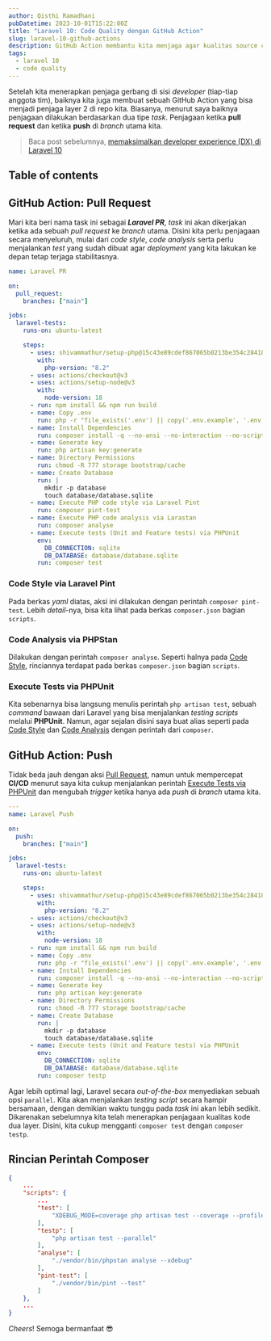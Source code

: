 ```yaml
---
author: Qisthi Ramadhani
pubDatetime: 2023-10-01T15:22:00Z
title: "Laravel 10: Code Quality dengan GitHub Action"
slug: laravel-10-github-actions
description: GitHub Action membantu kita menjaga agar kualitas source code di repo selalu inline dengan standart sudah ditentukan.
tags:
  - laravel 10
  - code quality
---
```


Setelah kita menerapkan penjaga gerbang di sisi _developer_ (tiap-tiap anggota tim), baiknya kita juga membuat sebuah GitHub Action yang bisa menjadi penjaga layer 2 di repo kita. Biasanya, menurut saya baiknya penjagaan dilakukan berdasarkan dua tipe _task_. Penjagaan ketika **pull request** dan ketika **push** di _branch_ utama kita.

> Baca post sebelumnya, [memaksimalkan developer experience (DX) di Laravel 10](/posts/laravel-10-memaksimalkan-developer-experience)

## Table of contents

## GitHub Action: Pull Request

Mari kita beri nama task ini sebagai **_Laravel PR_**, _task_ ini akan dikerjakan ketika ada sebuah _pull request_ ke _branch_ utama. Disini kita perlu penjagaan secara menyeluruh, mulai dari _code style_, _code analysis_ serta perlu menjalankan _test_ yang sudah dibuat agar _deployment_ yang kita lakukan ke depan tetap terjaga stabilitasnya.

```yml
name: Laravel PR

on:
  pull_request:
    branches: ["main"]

jobs:
  laravel-tests:
    runs-on: ubuntu-latest

    steps:
      - uses: shivammathur/setup-php@15c43e89cdef867065b0213be354c2841860869e
        with:
          php-version: "8.2"
      - uses: actions/checkout@v3
      - uses: actions/setup-node@v3
        with:
          node-version: 18
      - run: npm install && npm run build
      - name: Copy .env
        run: php -r "file_exists('.env') || copy('.env.example', '.env');"
      - name: Install Dependencies
        run: composer install -q --no-ansi --no-interaction --no-scripts --no-progress --prefer-dist
      - name: Generate key
        run: php artisan key:generate
      - name: Directory Permissions
        run: chmod -R 777 storage bootstrap/cache
      - name: Create Database
        run: |
          mkdir -p database
          touch database/database.sqlite
      - name: Execute PHP code style via Laravel Pint
        run: composer pint-test
      - name: Execute PHP code analysis via Larastan
        run: composer analyse
      - name: Execute tests (Unit and Feature tests) via PHPUnit
        env:
          DB_CONNECTION: sqlite
          DB_DATABASE: database/database.sqlite
        run: composer test
```

### Code Style via Laravel Pint

Pada berkas _yaml_ diatas, aksi ini dilakukan dengan perintah `composer pint-test`. Lebih _detail_-nya, bisa kita lihat pada berkas `composer.json` bagian `scripts`.

### Code Analysis via PHPStan

Dilakukan dengan perintah `composer analyse`. Seperti halnya pada [Code Style](#code-style-via-laravel-pint), rinciannya terdapat pada berkas `composer.json` bagian `scripts`.

### Execute Tests via PHPUnit

Kita sebenarnya bisa langsung menulis perintah `php artisan test`, sebuah _command_ bawaan dari Laravel yang bisa menjalankan _testing scripts_ melalui **PHPUnit**. Namun, agar sejalan disini saya buat alias seperti pada [Code Style](#code-style-via-laravel-pint) dan [Code Analysis](#code-analysis-via-phpstan) dengan perintah dari `composer`.

## GitHub Action: Push

Tidak beda jauh dengan aksi [Pull Request](#github-action-pull-request), namun untuk mempercepat **CI/CD** menurut saya kita cukup menjalankan perintah [Execute Tests via PHPUnit](#execute-tests-via-phpunit) dan mengubah _trigger_ ketika hanya ada _push_ di _branch_ utama kita.

```yml
---
name: Laravel Push

on:
  push:
    branches: ["main"]

jobs:
  laravel-tests:
    runs-on: ubuntu-latest

    steps:
      - uses: shivammathur/setup-php@15c43e89cdef867065b0213be354c2841860869e
        with:
          php-version: "8.2"
      - uses: actions/checkout@v3
      - uses: actions/setup-node@v3
        with:
          node-version: 18
      - run: npm install && npm run build
      - name: Copy .env
        run: php -r "file_exists('.env') || copy('.env.example', '.env');"
      - name: Install Dependencies
        run: composer install -q --no-ansi --no-interaction --no-scripts --no-progress --prefer-dist
      - name: Generate key
        run: php artisan key:generate
      - name: Directory Permissions
        run: chmod -R 777 storage bootstrap/cache
      - name: Create Database
        run: |
          mkdir -p database
          touch database/database.sqlite
      - name: Execute tests (Unit and Feature tests) via PHPUnit
        env:
          DB_CONNECTION: sqlite
          DB_DATABASE: database/database.sqlite
        run: composer testp
```

Agar lebih optimal lagi, Laravel secara _out-of-the-box_ menyediakan sebuah opsi `parallel`. Kita akan menjalankan _testing script_ secara hampir bersamaan, dengan demikian waktu tunggu pada _task_ ini akan lebih sedikit. Dikarenakan sebelumnya kita telah menerapkan penjagaan kualitas kode dua layer. Disini, kita cukup mengganti `composer test` dengan `composer testp`.

## Rincian Perintah Composer

```json
{
    ...
    "scripts": {
        ...
        "test": [
            "XDEBUG_MODE=coverage php artisan test --coverage --profile"
        ],
        "testp": [
            "php artisan test --parallel"
        ],
        "analyse": [
            "./vendor/bin/phpstan analyse --xdebug"
        ],
        "pint-test": [
            "./vendor/bin/pint --test"
        ]
    },
    ...
}
```

_Cheers_! Semoga bermanfaat 😎
